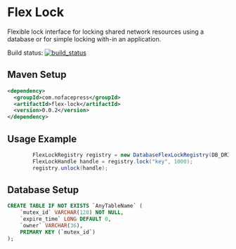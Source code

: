 # Flex Lock

Flexible lock interface for locking shared network resources using a database or for simple locking with-in an application.

 Build status: [![build_status](https://travis-ci.org/nofacepress/flex-lock.svg?branch=master)](https://travis-ci.org/nofacepress/flex-lock)

## Maven Setup

```xml
<dependency>
  <groupId>com.nofacepress</groupId>
  <artifactId>flex-lock</artifactId>
  <version>0.0.2</version>
</dependency>
```

## Usage Example

```java
		FlexLockRegistry registry = new DatabaseFlexLockRegistry(DB_DRIVER, DB_URL, DB_USER, DB_PASSWORD, DB_TABLE_NAME);
		FlexLockHandle handle = registry.lock("key", 1000);
		registry.unlock(handle);
```

## Database Setup

```sql
CREATE TABLE IF NOT EXISTS `AnyTableName` (
	`mutex_id` VARCHAR(128) NOT NULL,
	`expire_time` LONG DEFAULT 0,
	`owner` VARCHAR(36),
	PRIMARY KEY (`mutex_id`)
);
```
